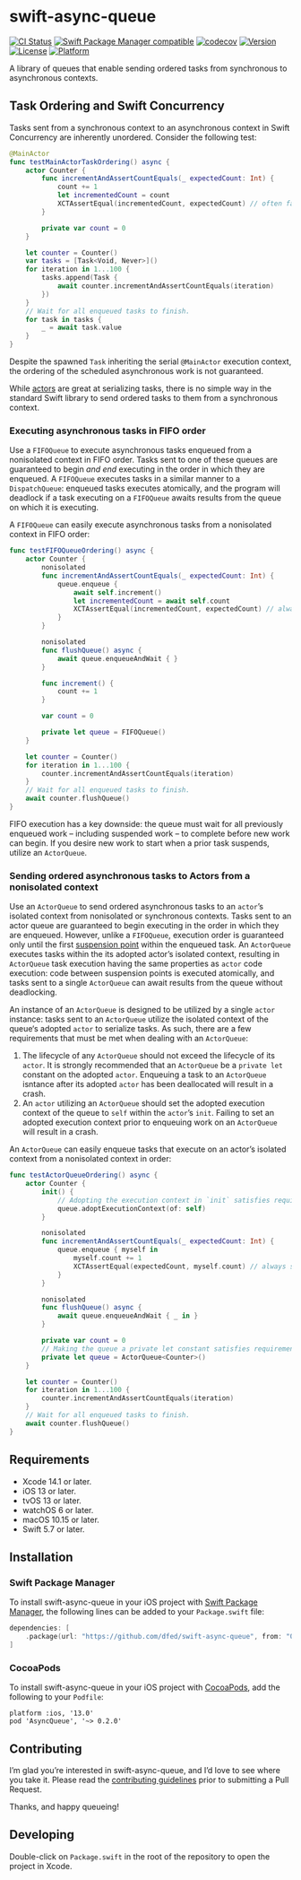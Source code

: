 # swift-async-queue
[![CI Status](https://img.shields.io/github/actions/workflow/status/dfed/swift-async-queue/ci.yml?branch=main)](https://github.com/dfed/swift-async-queue/actions?query=workflow%3ACI+branch%3Amain)
[![Swift Package Manager compatible](https://img.shields.io/badge/SPM-compatible-4BC51D.svg?style=flat)](https://github.com/apple/swift-package-manager)
[![codecov](https://codecov.io/gh/dfed/swift-async-queue/branch/main/graph/badge.svg?token=nZBHcZZ63F)](https://codecov.io/gh/dfed/swift-async-queue)
[![Version](https://img.shields.io/cocoapods/v/AsyncQueue.svg)](https://cocoapods.org/pods/AsyncQueue)
[![License](https://img.shields.io/cocoapods/l/AsyncQueue.svg)](https://cocoapods.org/pods/AsyncQueue)
[![Platform](https://img.shields.io/cocoapods/p/AsyncQueue.svg)](https://cocoapods.org/pods/AsyncQueue)

A library of queues that enable sending ordered tasks from synchronous to asynchronous contexts.

## Task Ordering and Swift Concurrency

Tasks sent from a synchronous context to an asynchronous context in Swift Concurrency are inherently unordered. Consider the following test:

```swift
@MainActor
func testMainActorTaskOrdering() async {
    actor Counter {
        func incrementAndAssertCountEquals(_ expectedCount: Int) {
            count += 1
            let incrementedCount = count
            XCTAssertEqual(incrementedCount, expectedCount) // often fails
        }

        private var count = 0
    }

    let counter = Counter()
    var tasks = [Task<Void, Never>]()
    for iteration in 1...100 {
        tasks.append(Task {
            await counter.incrementAndAssertCountEquals(iteration)
        })
    }
    // Wait for all enqueued tasks to finish.
    for task in tasks {
        _ = await task.value
    }
}
```

Despite the spawned `Task` inheriting the serial `@MainActor` execution context, the ordering of the scheduled asynchronous work is not guaranteed.

While [actors](https://docs.swift.org/swift-book/LanguageGuide/Concurrency.html#ID645) are great at serializing tasks, there is no simple way in the standard Swift library to send ordered tasks to them from a synchronous context.

### Executing asynchronous tasks in FIFO order

Use a `FIFOQueue` to execute asynchronous tasks enqueued from a nonisolated context in FIFO order. Tasks sent to one of these queues are guaranteed to begin _and end_ executing in the order in which they are enqueued. A `FIFOQueue` executes tasks in a similar manner to a `DispatchQueue`: enqueued tasks executes atomically, and the program will deadlock if a task executing on a `FIFOQueue` awaits results from the queue on which it is executing.

A `FIFOQueue` can easily execute asynchronous tasks from a nonisolated context in FIFO order:
```swift
func testFIFOQueueOrdering() async {
    actor Counter {
        nonisolated
        func incrementAndAssertCountEquals(_ expectedCount: Int) {
            queue.enqueue {
                await self.increment()
                let incrementedCount = await self.count
                XCTAssertEqual(incrementedCount, expectedCount) // always succeeds
            }
        }

        nonisolated
        func flushQueue() async {
            await queue.enqueueAndWait { }
        }

        func increment() {
            count += 1
        }

        var count = 0

        private let queue = FIFOQueue()
    }

    let counter = Counter()
    for iteration in 1...100 {
        counter.incrementAndAssertCountEquals(iteration)
    }
    // Wait for all enqueued tasks to finish.
    await counter.flushQueue()
}
```

FIFO execution has a key downside: the queue must wait for all previously enqueued work – including suspended work – to complete before new work can begin. If you desire new work to start when a prior task suspends, utilize an `ActorQueue`.

### Sending ordered asynchronous tasks to Actors from a nonisolated context

Use an `ActorQueue` to send ordered asynchronous tasks to an `actor`’s isolated context from nonisolated or synchronous contexts. Tasks sent to an actor queue are guaranteed to begin executing in the order in which they are enqueued. However, unlike a `FIFOQueue`, execution order is guaranteed only until the first [suspension point](https://docs.swift.org/swift-book/LanguageGuide/Concurrency.html#ID639) within the enqueued task. An `ActorQueue` executes tasks within the its adopted actor’s isolated context, resulting in `ActorQueue` task execution having the same properties as `actor` code execution: code between suspension points is executed atomically, and tasks sent to a single `ActorQueue` can await results from the queue without deadlocking.

An instance of an `ActorQueue` is designed to be utilized by a single `actor` instance: tasks sent to an `ActorQueue` utilize the isolated context of the queue‘s adopted `actor` to serialize tasks. As such, there are a few requirements that must be met when dealing with an `ActorQueue`:
1. The lifecycle of any `ActorQueue` should not exceed the lifecycle of its `actor`. It is strongly recommended that an `ActorQueue` be a `private let` constant on the adopted `actor`. Enqueuing a task to an `ActorQueue` isntance after its adopted `actor` has been deallocated will result in a crash.
2. An `actor` utilizing an `ActorQueue` should set the adopted execution context of the queue to `self` within the `actor`’s `init`. Failing to set an adopted execution context prior to enqueuing work on an `ActorQueue` will result in a crash.

An `ActorQueue` can easily enqueue tasks that execute on an actor’s isolated context from a nonisolated context in order:
```swift
func testActorQueueOrdering() async {
    actor Counter {
        init() {
            // Adopting the execution context in `init` satisfies requirement #2 above.
            queue.adoptExecutionContext(of: self)
        }

        nonisolated
        func incrementAndAssertCountEquals(_ expectedCount: Int) {
            queue.enqueue { myself in
                myself.count += 1
                XCTAssertEqual(expectedCount, myself.count) // always succeeds
            }
        }

        nonisolated
        func flushQueue() async {
            await queue.enqueueAndWait { _ in }
        }

        private var count = 0
        // Making the queue a private let constant satisfies requirement #1 above.
        private let queue = ActorQueue<Counter>()
    }

    let counter = Counter()
    for iteration in 1...100 {
        counter.incrementAndAssertCountEquals(iteration)
    }
    // Wait for all enqueued tasks to finish.
    await counter.flushQueue()
}
```

## Requirements

* Xcode 14.1 or later.
* iOS 13 or later.
* tvOS 13 or later.
* watchOS 6 or later.
* macOS 10.15 or later.
* Swift 5.7 or later.

## Installation

### Swift Package Manager

To install swift-async-queue in your iOS project with [Swift Package Manager](https://github.com/apple/swift-package-manager), the following lines can be added to your `Package.swift` file:

```swift
dependencies: [
    .package(url: "https://github.com/dfed/swift-async-queue", from: "0.2.0"),
]
```

### CocoaPods

To install swift-async-queue in your iOS project with [CocoaPods](http://cocoapods.org), add the following to your `Podfile`:

```
platform :ios, '13.0'
pod 'AsyncQueue', '~> 0.2.0'
```

## Contributing

I’m glad you’re interested in swift-async-queue, and I’d love to see where you take it. Please read the [contributing guidelines](Contributing.md) prior to submitting a Pull Request.

Thanks, and happy queueing!

## Developing

Double-click on `Package.swift` in the root of the repository to open the project in Xcode.
